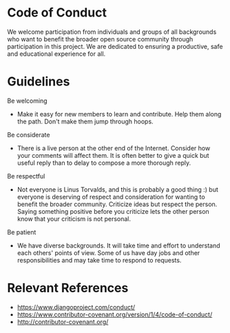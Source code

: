 # Code of Conduct

We welcome participation from individuals and groups of all backgrounds who want to benefit the broader open source community
through participation in this project. We are dedicated to ensuring a productive, safe and educational experience for all.

# Guidelines

Be welcoming
* Make it easy for new members to learn and contribute. Help them along the path. Don't make them jump through hoops.

Be considerate
* There is a live person at the other end of the Internet. Consider how your comments will affect them. It is often better to give a quick but useful reply than to delay to compose a more thorough reply.

Be respectful
* Not everyone is Linus Torvalds, and this is probably a good thing :) but everyone is deserving of respect and consideration for wanting to benefit the broader community. Criticize ideas but respect the person. Saying something positive before you criticize lets the other person know that your criticism is not personal.

Be patient
* We have diverse backgrounds. It will take time and effort to understand each others' points of view. Some of us have day jobs and other responsibilities and may take time to respond to requests.

# Relevant References
* https://www.djangoproject.com/conduct/
* https://www.contributor-covenant.org/version/1/4/code-of-conduct/
* http://contributor-covenant.org/
